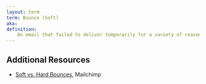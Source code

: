 ```yaml
---
layout: term
term: Bounce (Soft)
aka:
definition:
    An email that failed to deliver temporarily for a variety of reasons, including full inboxes, messages being too large, a server is temporarily offline, etc. High bounce rates can be dangerous for deliverability.
---
```


## Additional Resources

- [Soft vs. Hard Bounces](https://mailchimp.com/help/soft-vs-hard-bounces/), Mailchimp